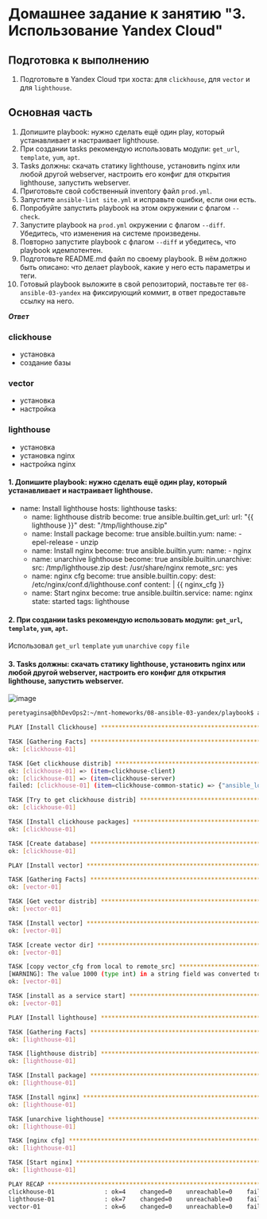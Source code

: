 # Домашнее задание к занятию "3. Использование Yandex Cloud"

## Подготовка к выполнению

1. Подготовьте в Yandex Cloud три хоста: для `clickhouse`, для `vector` и для `lighthouse`.

## Основная часть

1. Допишите playbook: нужно сделать ещё один play, который устанавливает и настраивает lighthouse.
2. При создании tasks рекомендую использовать модули: `get_url`, `template`, `yum`, `apt`.
3. Tasks должны: скачать статику lighthouse, установить nginx или любой другой webserver, настроить его конфиг для открытия lighthouse, запустить webserver.
4. Приготовьте свой собственный inventory файл `prod.yml`.
5. Запустите `ansible-lint site.yml` и исправьте ошибки, если они есть.
6. Попробуйте запустить playbook на этом окружении с флагом `--check`.
7. Запустите playbook на `prod.yml` окружении с флагом `--diff`. Убедитесь, что изменения на системе произведены.
8. Повторно запустите playbook с флагом `--diff` и убедитесь, что playbook идемпотентен.
9. Подготовьте README.md файл по своему playbook. В нём должно быть описано: что делает playbook, какие у него есть параметры и теги.
10. Готовый playbook выложите в свой репозиторий, поставьте тег `08-ansible-03-yandex` на фиксирующий коммит, в ответ предоставьте ссылку на него.

***Ответ***

### clickhouse
- установка
- создание базы


### vector
- установка
- настройка


### lighthouse
- установка
- установка nginx
- настройка nginx

#### 1. Допишите playbook: нужно сделать ещё один play, который устанавливает и настраивает lighthouse.

- name: Install lighthouse
  hosts: lighthouse
  tasks:
    - name: lighthouse distrib
      become: true
      ansible.builtin.get_url:
        url: "{{ lighthouse }}"
        dest: "/tmp/lighthouse.zip"
    - name: Install package
      become: true
      ansible.builtin.yum:
        name:
          - epel-release
          - unzip
    - name: Install nginx
      become: true
      ansible.builtin.yum:
        name:
          - nginx
    - name: unarchive lighthouse
      become: true
      ansible.builtin.unarchive:
        src: /tmp/lighthouse.zip
        dest: /usr/share/nginx
        remote_src: yes
    - name: nginx cfg
      become: true
      ansible.builtin.copy:
        dest: /etc/nginx/conf.d/lighthouse.conf
        content: |
          {{ nginx_cfg }}
    - name: Start nginx
      become: true
      ansible.builtin.service:
        name: nginx
        state: started
      tags: lighthouse

#### 2. При создании tasks рекомендую использовать модули: `get_url`, `template`, `yum`, `apt`.
Использовал `get_url` `template` `yum` `unarchive` `copy` `file`

#### 3. Tasks должны: скачать статику lighthouse, установить nginx или любой другой webserver, настроить его конфиг для открытия lighthouse, запустить webserver.
![image](https://user-images.githubusercontent.com/106968319/222358804-cdf578a2-6b3b-477e-9d8d-0603cf38ec0d.png)




```bash
peretyaginsa@bhDevOps2:~/mnt-homeworks/08-ansible-03-yandex/playbook$ ansible-playbook -i inventory/prod.yml site.yml --diff

PLAY [Install Clickhouse] ***********************************************************************************************************************************************************************************************************************************************************************

TASK [Gathering Facts] **************************************************************************************************************************************************************************************************************************************************************************
ok: [clickhouse-01]

TASK [Get clickhouse distrib] *******************************************************************************************************************************************************************************************************************************************************************
ok: [clickhouse-01] => (item=clickhouse-client)
ok: [clickhouse-01] => (item=clickhouse-server)
failed: [clickhouse-01] (item=clickhouse-common-static) => {"ansible_loop_var": "item", "changed": false, "dest": "/tmp/clickhouse-common-static-22.3.3.44.noarch.rpm", "elapsed": 0, "item": "clickhouse-common-static", "msg": "Request failed", "response": "HTTP Error 404: Not Found", "status_code": 404, "url": "https://packages.clickhouse.com/rpm/stable/clickhouse-common-static-22.3.3.44.noarch.rpm"}

TASK [Try to get clickhouse distrib] ************************************************************************************************************************************************************************************************************************************************************
ok: [clickhouse-01]

TASK [Install clickhouse packages] **************************************************************************************************************************************************************************************************************************************************************
ok: [clickhouse-01]

TASK [Create database] **************************************************************************************************************************************************************************************************************************************************************************
ok: [clickhouse-01]

PLAY [Install vector] ***************************************************************************************************************************************************************************************************************************************************************************

TASK [Gathering Facts] **************************************************************************************************************************************************************************************************************************************************************************
ok: [vector-01]

TASK [Get vector distrib] ***********************************************************************************************************************************************************************************************************************************************************************
ok: [vector-01]

TASK [Install vector] ***************************************************************************************************************************************************************************************************************************************************************************
ok: [vector-01]

TASK [create vector dir] ************************************************************************************************************************************************************************************************************************************************************************
ok: [vector-01]

TASK [copy vector_cfg from local to remote_src] *************************************************************************************************************************************************************************************************************************************************
[WARNING]: The value 1000 (type int) in a string field was converted to '1000' (type string). If this does not look like what you expect, quote the entire value to ensure it does not change.
ok: [vector-01]

TASK [install as a service start] ***************************************************************************************************************************************************************************************************************************************************************
ok: [vector-01]

PLAY [Install lighthouse] ***********************************************************************************************************************************************************************************************************************************************************************

TASK [Gathering Facts] **************************************************************************************************************************************************************************************************************************************************************************
ok: [lighthouse-01]

TASK [lighthouse distrib] ***********************************************************************************************************************************************************************************************************************************************************************
ok: [lighthouse-01]

TASK [Install package] **************************************************************************************************************************************************************************************************************************************************************************
ok: [lighthouse-01]

TASK [Install nginx] ****************************************************************************************************************************************************************************************************************************************************************************
ok: [lighthouse-01]

TASK [unarchive lighthouse] *********************************************************************************************************************************************************************************************************************************************************************
ok: [lighthouse-01]

TASK [nginx cfg] ********************************************************************************************************************************************************************************************************************************************************************************
ok: [lighthouse-01]

TASK [Start nginx] ******************************************************************************************************************************************************************************************************************************************************************************
ok: [lighthouse-01]

PLAY RECAP **************************************************************************************************************************************************************************************************************************************************************************************
clickhouse-01              : ok=4    changed=0    unreachable=0    failed=0    skipped=0    rescued=1    ignored=0   
lighthouse-01              : ok=7    changed=0    unreachable=0    failed=0    skipped=0    rescued=0    ignored=0   
vector-01                  : ok=6    changed=0    unreachable=0    failed=0    skipped=0    rescued=0    ignored=0   
```
